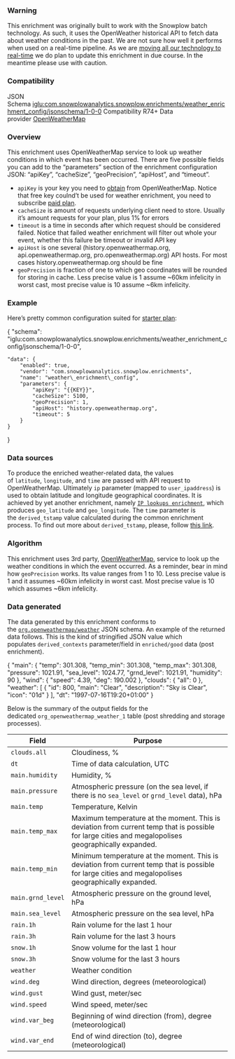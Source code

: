 ### Warning

This enrichment was originally built to work with the Snowplow batch technology. As such, it uses the OpenWeather historical API to fetch data about weather conditions in the past. We are not sure how well it performs when used on a real-time pipeline. As we are [moving all our technology to real-time](https://discourse.snowplowanalytics.com/t/rfc-making-the-snowplow-pipeline-real-time-end-to-end-and-deprecating-support-for-batch-processing-modules/3018) we do plan to update this enrichment in due course. In the meantime please use with caution.

### Compatibility

JSON Schema [iglu:com.snowplowanalytics.snowplow.enrichments/weather\_enrichment\_config/jsonschema/1-0-0](http://iglucentral.com/schemas/com.snowplowanalytics.snowplow.enrichments/weather_enrichment_config/jsonschema/1-0-0) Compatibility R74+ Data provider [OpenWeatherMap](http://openweathermap.org/)

### Overview

This enrichment uses OpenWeatherMap service to look up weather conditions in which event has been occurred. There are five possible fields you can add to the “parameters” section of the enrichment configuration JSON: “apiKey”, “cacheSize”, “geoPrecision”, “apiHost”, and “timeout”.

- `apiKey` is your key you need to [obtain](http://home.openweathermap.org/users/sign_up) from OpenWeatherMap. Notice that free key coulnd’t be used for weather enrichment, you need to subscribe [paid plan](http://openweathermap.org/price).
- `cacheSize` is amount of requests underlying client need to store. Usually it’s amount requests for your plan, plus 1% for errors
- `timeout` is a time in seconds after which request should be considered failed. Notice that failed weather enrichment will filter out whole your event, whether this failure be timeout or invalid API key
- `apiHost` is one several (history.openweathermap.org, api.openweathermap.org, pro.openweathermap.org) API hosts. For most cases history.openweathermap.org should be fine
- `geoPrecision` is fraction of one to which geo coordinates will be rounded for storing in cache. Less precise value is 1 assume ~60km infelicity in worst cast, most precise value is 10 assume ~6km infelicity.

### Example

Here’s pretty common configuration suited for [starter plan](http://openweathermap.org/price):

{
    "schema": "iglu:com.snowplowanalytics.snowplow.enrichments/weather\_enrichment\_config/jsonschema/1-0-0",

    "data": {
        "enabled": true,
        "vendor": "com.snowplowanalytics.snowplow.enrichments",
        "name": "weather\_enrichment\_config",
        "parameters": {
            "apiKey": "{{KEY}}",
            "cacheSize": 5100,
            "geoPrecision": 1,
            "apiHost": "history.openweathermap.org",
            "timeout": 5
        }
    }
}

### Data sources

To produce the enriched weather-related data, the values of `latitude`, `longitude`, and `time` are passed with API request to OpenWeatherMap. Ultimately `ip` parameter (mapped to `user_ipaddress`) is used to obtain latitude and longitude geographical coordinates. It is achieved by yet another enrichment, namely [`IP lookups enrichment`](https://github.com/snowplow/snowplow/wiki/IP-lookups-enrichment), which produces `geo_latitude` and `geo_longitude`. The `time` parameter is the `derived_tstamp` value calculated during the common enrichment process. To find out more about `derived_tstamp`, please, follow [this link](https://snowplowanalytics.com/blog/2015/09/15/improving-snowplows-understanding-of-time/).

### Algorithm

This enrichment uses 3rd party, [OpenWeatherMap](http://openweathermap.org/), service to look up the weather conditions in which the event occurred. As a reminder, bear in mind how `geoPrecision` works. Its value ranges from 1 to 10. Less precise value is 1 and it assumes ~60km infelicity in worst cast. Most precise value is 10 which assumes ~6km infelicity.

### Data generated

The data generated by this enrichment conforms to the [`org.openweathermap/weather`](https://github.com/snowplow/iglu-central/blob/master/schemas/org.openweathermap/weather/jsonschema/1-0-0) JSON schema. An example of the returned data follows. This is the kind of stringified JSON value which populates `derived_contexts` parameter/field in `enriched/good` data (post enrichment).

{
    "main": {
        "temp": 301.308,
        "temp\_min": 301.308,
        "temp\_max": 301.308,
        "pressure": 1021.91,
        "sea\_level": 1024.77,
        "grnd\_level": 1021.91,
        "humidity": 90
    },
    "wind": {
        "speed": 4.39,
        "deg": 190.002
    },
    "clouds": {
        "all": 0
    },
    "weather": \[
        {
            "id": 800,
            "main": "Clear",
            "description": "Sky is Clear",
            "icon": "01d"
        }
    \],
    "dt": "1997-07-16T19:20+01:00"
}

Below is the summary of the output fields for the dedicated `org_openweathermap_weather_1` table (post shredding and storage processes).

| Field | Purpose |
| --- | --- |
| `clouds.all` | Cloudiness, % |
| `dt` | Time of data calculation, UTC |
| `main.humidity` | Humidity, % |
| `main.pressure` | Atmospheric pressure (on the sea level, if there is no `sea_level` or `grnd_level` data), hPa |
| `main.temp` | Temperature, Kelvin |
| `main.temp_max` | Maximum temperature at the moment. This is deviation from current temp that is possible for large cities and megalopolises geographically expanded. |
| `main.temp_min` | Minimum temperature at the moment. This is deviation from current temp that is possible for large cities and megalopolises geographically expanded. |
| `main.grnd_level` | Atmospheric pressure on the ground level, hPa |
| `main.sea_level` | Atmospheric pressure on the sea level, hPa |
| `rain.1h` | Rain volume for the last 1 hour |
| `rain.3h` | Rain volume for the last 3 hours |
| `snow.1h` | Snow volume for the last 1 hour |
| `snow.3h` | Snow volume for the last 3 hours |
| `weather` | Weather condition |
| `wind.deg` | Wind direction, degrees (meteorological) |
| `wind.gust` | Wind gust, meter/sec |
| `wind.speed` | Wind speed, meter/sec |
| `wind.var_beg` | Beginning of wind direction (from), degree (meteorological) |
| `wind.var_end` | End of wind direction (to), degree (meteorological) |
